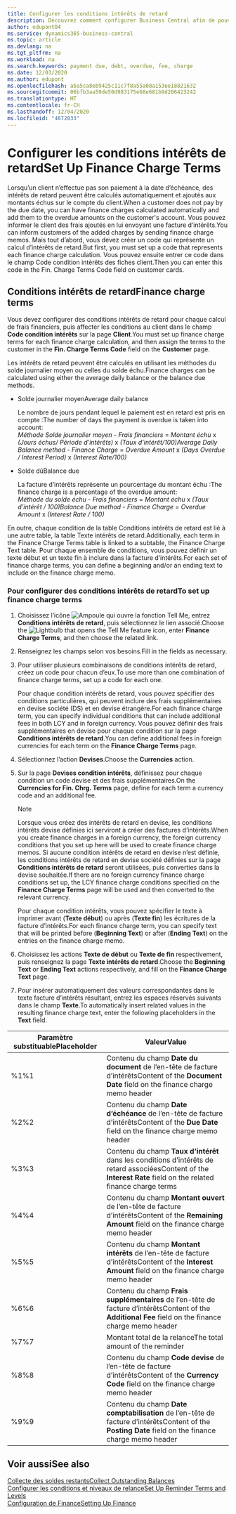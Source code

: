 ```yaml
---
title: Configurer les conditions intérêts de retard
description: Découvrez comment configurer Business Central afin de pouvoir informer les clients des frais supplémentaires en envoyant des factures d’intérêts.
author: edupont04
ms.service: dynamics365-business-central
ms.topic: article
ms.devlang: na
ms.tgt_pltfrm: na
ms.workload: na
ms.search.keywords: payment due, debt, overdue, fee, charge
ms.date: 12/03/2020
ms.author: edupont
ms.openlocfilehash: aba5ca8eb9425c11c7f8a55a08a153ee18821632
ms.sourcegitcommit: 06bfb3aa59de50d983175e68e681b9d206423242
ms.translationtype: HT
ms.contentlocale: fr-CH
ms.lasthandoff: 12/04/2020
ms.locfileid: "4672033"
---
```

# <a name="set-up-finance-charge-terms"></a><span data-ttu-id="99198-103">Configurer les conditions intérêts de retard</span><span class="sxs-lookup"><span data-stu-id="99198-103">Set Up Finance Charge Terms</span></span>

<span data-ttu-id="99198-104">Lorsqu’un client n’effectue pas son paiement à la date d’échéance, des intérêts de retard peuvent être calculés automatiquement et ajoutés aux montants échus sur le compte du client.</span><span class="sxs-lookup"><span data-stu-id="99198-104">When a customer does not pay by the due date, you can have finance charges calculated automatically and add them to the overdue amounts on the customer's account.</span></span> <span data-ttu-id="99198-105">Vous pouvez informer le client des frais ajoutés en lui envoyant une facture d’intérêts.</span><span class="sxs-lookup"><span data-stu-id="99198-105">You can inform customers of the added charges by sending finance charge memos.</span></span> <span data-ttu-id="99198-106">Mais tout d’abord, vous devez créer un code qui représente un calcul d’intérêts de retard.</span><span class="sxs-lookup"><span data-stu-id="99198-106">But first, you must set up a code that represents each finance charge calculation.</span></span> <span data-ttu-id="99198-107">Vous pouvez ensuite entrer ce code dans le champ Code condition intérêts des fiches client.</span><span class="sxs-lookup"><span data-stu-id="99198-107">Then you can enter this code in the Fin. Charge Terms Code field on customer cards.</span></span>  

## <a name="finance-charge-terms"></a><span data-ttu-id="99198-108">Conditions intérêts de retard</span><span class="sxs-lookup"><span data-stu-id="99198-108">Finance charge terms</span></span>

<span data-ttu-id="99198-109">Vous devez configurer des conditions intérêts de retard pour chaque calcul de frais financiers, puis affecter les conditions au client dans le champ **Code condition intérêts** sur la page **Client**.</span><span class="sxs-lookup"><span data-stu-id="99198-109">You must set up finance charge terms for each finance charge calculation, and then assign the terms to the customer in the **Fin. Charge Terms Code** field on the **Customer** page.</span></span>

<span data-ttu-id="99198-110">Les intérêts de retard peuvent être calculés en utilisant les méthodes du solde journalier moyen ou celles du solde échu.</span><span class="sxs-lookup"><span data-stu-id="99198-110">Finance charges can be calculated using either the average daily balance or the balance due methods.</span></span>

* <span data-ttu-id="99198-111">Solde journalier moyen</span><span class="sxs-lookup"><span data-stu-id="99198-111">Average daily balance</span></span>  
  
  <span data-ttu-id="99198-112">Le nombre de jours pendant lequel le paiement est en retard est pris en compte :</span><span class="sxs-lookup"><span data-stu-id="99198-112">The number of days the payment is overdue is taken into account:</span></span>  
  <span data-ttu-id="99198-113">*Méthode Solde journalier moyen* - *Frais financiers* = *Montant échu* x *(Jours échus/ Période d’intérêts)* x *(Taux d’intérêt/100)*</span><span class="sxs-lookup"><span data-stu-id="99198-113">*Average Daily Balance method* - *Finance Charge* = *Overdue Amount* x *(Days Overdue / Interest Period)* x *(Interest Rate/100)*</span></span>

* <span data-ttu-id="99198-114">Solde dû</span><span class="sxs-lookup"><span data-stu-id="99198-114">Balance due</span></span>  
  
  <span data-ttu-id="99198-115">La facture d’intérêts représente un pourcentage du montant échu :</span><span class="sxs-lookup"><span data-stu-id="99198-115">The finance charge is a percentage of the overdue amount:</span></span>  
  <span data-ttu-id="99198-116">*Méthode du solde échu* - *Frais financiers* = *Montant échu* x *(Taux d’intérêt / 100)*</span><span class="sxs-lookup"><span data-stu-id="99198-116">*Balance Due method* - *Finance Charge* = *Overdue Amount* x *(Interest Rate / 100)*</span></span>

<span data-ttu-id="99198-117">En outre, chaque condition de la table Conditions intérêts de retard est lié à une autre table, la table Texte intérêts de retard.</span><span class="sxs-lookup"><span data-stu-id="99198-117">Additionally, each term in the Finance Charge Terms table is linked to a subtable, the Finance Charge Text table.</span></span> <span data-ttu-id="99198-118">Pour chaque ensemble de conditions, vous pouvez définir un texte début et un texte fin à inclure dans la facture d’intérêts.</span><span class="sxs-lookup"><span data-stu-id="99198-118">For each set of finance charge terms, you can define a beginning and/or an ending text to include on the finance charge memo.</span></span>

### <a name="to-set-up-finance-charge-terms"></a><span data-ttu-id="99198-119">Pour configurer des conditions intérêts de retard</span><span class="sxs-lookup"><span data-stu-id="99198-119">To set up finance charge terms</span></span>

1. <span data-ttu-id="99198-120">Choisissez l’icône ![Ampoule qui ouvre la fonction Tell Me](media/ui-search/search_small.png "Dites-moi ce que vous voulez faire"), entrez **Conditions intérêts de retard**, puis sélectionnez le lien associé.</span><span class="sxs-lookup"><span data-stu-id="99198-120">Choose the ![Lightbulb that opens the Tell Me feature](media/ui-search/search_small.png "Tell me what you want to do") icon, enter **Finance Charge Terms**, and then choose the related link.</span></span>  
2. <span data-ttu-id="99198-121">Renseignez les champs selon vos besoins.</span><span class="sxs-lookup"><span data-stu-id="99198-121">Fill in the fields as necessary.</span></span>
3. <span data-ttu-id="99198-122">Pour utiliser plusieurs combinaisons de conditions intérêts de retard, créez un code pour chacun d’eux.</span><span class="sxs-lookup"><span data-stu-id="99198-122">To use more than one combination of finance charge terms, set up a code for each one.</span></span>

    <span data-ttu-id="99198-123">Pour chaque condition intérêts de retard, vous pouvez spécifier des conditions particulières, qui peuvent inclure des frais supplémentaires en devise société (DS) et en devise étrangère.</span><span class="sxs-lookup"><span data-stu-id="99198-123">For each finance charge term, you can specify individual conditions that can include additional fees in both LCY and in foreign currency.</span></span> <span data-ttu-id="99198-124">Vous pouvez définir des frais supplémentaires en devise pour chaque condition sur la page **Conditions intérêts de retard**.</span><span class="sxs-lookup"><span data-stu-id="99198-124">You can define additional fees in foreign currencies for each term on the **Finance Charge Terms** page.</span></span>
4. <span data-ttu-id="99198-125">Sélectionnez l’action **Devises**.</span><span class="sxs-lookup"><span data-stu-id="99198-125">Choose the **Currencies** action.</span></span>
5. <span data-ttu-id="99198-126">Sur la page **Devises condition intérêts**, définissez pour chaque condition un code devise et des frais supplémentaires.</span><span class="sxs-lookup"><span data-stu-id="99198-126">On the **Currencies for Fin. Chrg. Terms** page, define for each term a currency code and an additional fee.</span></span>

    > [!NOTE]  
    > <span data-ttu-id="99198-127">Lorsque vous créez des intérêts de retard en devise, les conditions intérêts devise définies ici serviront à créer des factures d’intérêts.</span><span class="sxs-lookup"><span data-stu-id="99198-127">When you create finance charges in a foreign currency, the foreign currency conditions that you set up here will be used to create finance charge memos.</span></span> <span data-ttu-id="99198-128">Si aucune condition intérêts de retard en devise n’est définie, les conditions intérêts de retard en devise société définies sur la page **Conditions intérêts de retard** seront utilisées, puis converties dans la devise souhaitée.</span><span class="sxs-lookup"><span data-stu-id="99198-128">If there are no foreign currency finance charge conditions set up, the LCY finance charge conditions specified on the **Finance Charge Terms** page will be used and then converted to the relevant currency.</span></span>

    <span data-ttu-id="99198-129">Pour chaque condition intérêts, vous pouvez spécifier le texte à imprimer avant (**Texte début**) ou après (**Texte fin**) les écritures de la facture d’intérêts.</span><span class="sxs-lookup"><span data-stu-id="99198-129">For each finance charge term, you can specify text that will be printed before (**Beginning Text**) or after (**Ending Text**) on the entries on the finance charge memo.</span></span>  
6. <span data-ttu-id="99198-130">Choisissez les actions **Texte de début** ou **Texte de fin** respectivement, puis renseignez la page **Texte intérêts de retard**.</span><span class="sxs-lookup"><span data-stu-id="99198-130">Choose the **Beginning Text** or **Ending Text** actions respectively, and fill on the **Finance Charge Text** page.</span></span>
7. <span data-ttu-id="99198-131">Pour insérer automatiquement des valeurs correspondantes dans le texte facture d’intérêts résultant, entrez les espaces réservés suivants dans le champ **Texte**.</span><span class="sxs-lookup"><span data-stu-id="99198-131">To automatically insert related values in the resulting finance charge text, enter the following placeholders in the **Text** field.</span></span>

|<span data-ttu-id="99198-132">Paramètre substituable</span><span class="sxs-lookup"><span data-stu-id="99198-132">Placeholder</span></span>|<span data-ttu-id="99198-133">Valeur</span><span class="sxs-lookup"><span data-stu-id="99198-133">Value</span></span>|  
|-----------------|-----------|  
|<span data-ttu-id="99198-134">%1</span><span class="sxs-lookup"><span data-stu-id="99198-134">%1</span></span>|<span data-ttu-id="99198-135">Contenu du champ **Date du document** de l’en-tête de facture d’intérêts</span><span class="sxs-lookup"><span data-stu-id="99198-135">Content of the **Document Date** field on the finance charge memo header</span></span>|  
|<span data-ttu-id="99198-136">%2</span><span class="sxs-lookup"><span data-stu-id="99198-136">%2</span></span>|<span data-ttu-id="99198-137">Contenu du champ **Date d’échéance** de l’en-tête de facture d’intérêts</span><span class="sxs-lookup"><span data-stu-id="99198-137">Content of the **Due Date** field on the finance charge memo header</span></span>|  
|<span data-ttu-id="99198-138">%3</span><span class="sxs-lookup"><span data-stu-id="99198-138">%3</span></span>|<span data-ttu-id="99198-139">Contenu du champ **Taux d’intérêt** dans les conditions d’intérêts de retard associées</span><span class="sxs-lookup"><span data-stu-id="99198-139">Content of the **Interest Rate** field on the related finance charge terms</span></span>|  
|<span data-ttu-id="99198-140">%4</span><span class="sxs-lookup"><span data-stu-id="99198-140">%4</span></span>|<span data-ttu-id="99198-141">Contenu du champ **Montant ouvert** de l’en-tête de facture d’intérêts</span><span class="sxs-lookup"><span data-stu-id="99198-141">Content of the **Remaining Amount** field on the finance charge memo header</span></span>|  
|<span data-ttu-id="99198-142">%5</span><span class="sxs-lookup"><span data-stu-id="99198-142">%5</span></span>|<span data-ttu-id="99198-143">Contenu du champ **Montant intérêts** de l’en-tête de facture d’intérêts</span><span class="sxs-lookup"><span data-stu-id="99198-143">Content of the **Interest Amount** field on the finance charge memo header</span></span>|  
|<span data-ttu-id="99198-144">%6</span><span class="sxs-lookup"><span data-stu-id="99198-144">%6</span></span>|<span data-ttu-id="99198-145">Contenu du champ **Frais supplémentaires** de l’en-tête de facture d’intérêts</span><span class="sxs-lookup"><span data-stu-id="99198-145">Content of the **Additional Fee** field on the finance charge memo header</span></span>|  
|<span data-ttu-id="99198-146">%7</span><span class="sxs-lookup"><span data-stu-id="99198-146">%7</span></span>|<span data-ttu-id="99198-147">Montant total de la relance</span><span class="sxs-lookup"><span data-stu-id="99198-147">The total amount of the reminder</span></span>|  
|<span data-ttu-id="99198-148">%8</span><span class="sxs-lookup"><span data-stu-id="99198-148">%8</span></span>|<span data-ttu-id="99198-149">Contenu du champ **Code devise** de l’en-tête de facture d’intérêts</span><span class="sxs-lookup"><span data-stu-id="99198-149">Content of the **Currency Code** field on the finance charge memo header</span></span>|  
|<span data-ttu-id="99198-150">%9</span><span class="sxs-lookup"><span data-stu-id="99198-150">%9</span></span>|<span data-ttu-id="99198-151">Contenu du champ **Date comptabilisation** de l’en-tête de facture d’intérêts</span><span class="sxs-lookup"><span data-stu-id="99198-151">Content of the **Posting Date** field on the finance charge memo header</span></span>|  

## <a name="see-also"></a><span data-ttu-id="99198-152">Voir aussi</span><span class="sxs-lookup"><span data-stu-id="99198-152">See also</span></span>

[<span data-ttu-id="99198-153">Collecte des soldes restants</span><span class="sxs-lookup"><span data-stu-id="99198-153">Collect Outstanding Balances</span></span>](receivables-collect-outstanding-balances.md)  
[<span data-ttu-id="99198-154">Configurer les conditions et niveaux de relance</span><span class="sxs-lookup"><span data-stu-id="99198-154">Set Up Reminder Terms and Levels</span></span>](finance-setup-reminders.md)  
[<span data-ttu-id="99198-155">Configuration de Finance</span><span class="sxs-lookup"><span data-stu-id="99198-155">Setting Up Finance</span></span>](finance-setup-finance.md)  
